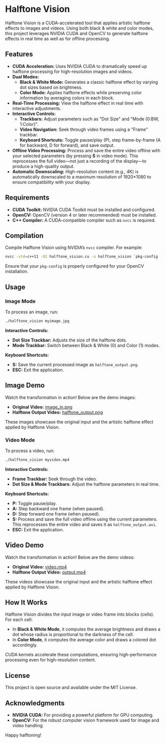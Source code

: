 # Halftone Vision

Halftone Vision is a CUDA-accelerated tool that applies artistic halftone effects to images and videos. Using both black & white and color modes, this project leverages NVIDIA CUDA and OpenCV to generate halftone effects in real time as well as for offline processing.

## Features

- **CUDA Acceleration:** Uses NVIDIA CUDA to dramatically speed up halftone processing for high-resolution images and videos.
- **Dual Modes:**
  - **Black & White Mode:** Generates a classic halftone effect by varying dot sizes based on brightness.
  - **Color Mode:** Applies halftone effects while preserving color information by averaging colors in each block.
- **Real-Time Processing:** View the halftone effect in real time with interactive adjustments.
- **Interactive Controls:**
  - **Trackbars:** Adjust parameters such as "Dot Size" and "Mode (0:BW, 1:Color)".
  - **Video Navigation:** Seek through video frames using a "Frame" trackbar.
  - **Keyboard Shortcuts:** Toggle pause/play (P), step frame-by-frame (A for backward, D for forward), and save output.
- **Offline Video Processing:** Process and save the entire video offline with your selected parameters (by pressing **S** in video mode). This reprocesses the full video—not just a recording of the display—to produce a high-quality output.
- **Automatic Downscaling:** High-resolution content (e.g., 4K) is automatically downscaled to a maximum resolution of 1920×1080 to ensure compatibility with your display.

## Requirements

- **CUDA Toolkit:** NVIDIA CUDA Toolkit must be installed and configured.
- **OpenCV:** OpenCV (version 4 or later recommended) must be installed.
- **C++ Compiler:** A CUDA-compatible compiler such as `nvcc` is required.

## Compilation

Compile Halftone Vision using NVIDIA’s `nvcc` compiler. For example:

```bash
nvcc -std=c++11 -O2 halftone_vision.cu -o halftone_vision `pkg-config --cflags --libs opencv4`
```

Ensure that your `pkg-config` is properly configured for your OpenCV installation.

## Usage

### Image Mode

To process an image, run:

```bash
./halftone_vision myimage.jpg
```

**Interactive Controls:**
- **Dot Size Trackbar:** Adjusts the size of the halftone dots.
- **Mode Trackbar:** Switch between Black & White (0) and Color (1) modes.

**Keyboard Shortcuts:**
- **S:** Save the current processed image as `halftone_output.png`.
- **ESC:** Exit the application.

## Image Demo

Watch the transformation in action! Below are the demo images:

- **Original Video:** [image_in.png](videos/image_in.png)
- **Halftone Output Video:** [halftone_output.png](videos/halftone_output.png)

These images showcase the original input and the artistic halftone effect applied by Halftone Vision.

### Video Mode

To process a video, run:

```bash
./halftone_vision myvideo.mp4
```

**Interactive Controls:**
- **Frame Trackbar:** Seek through the video.
- **Dot Size & Mode Trackbars:** Adjust the halftone parameters in real time.

**Keyboard Shortcuts:**
- **P:** Toggle pause/play.
- **A:** Step backward one frame (when paused).
- **D:** Step forward one frame (when paused).
- **S:** Process and save the full video offline using the current parameters. This reprocesses the entire video and saves it as `halftone_output.avi`.
- **ESC:** Exit the application.

## Video Demo

Watch the transformation in action! Below are the demo videos:

- **Original Video:** [video.mp4](videos/video.mp4)
- **Halftone Output Video:** [output.mp4](videos/output.mp4)

These videos showcase the original input and the artistic halftone effect applied by Halftone Vision.

## How It Works

Halftone Vision divides the input image or video frame into blocks (cells). For each cell:
- In **Black & White Mode**, it computes the average brightness and draws a dot whose radius is proportional to the darkness of the cell.
- In **Color Mode**, it computes the average color and draws a colored dot accordingly.

CUDA kernels accelerate these computations, ensuring high-performance processing even for high-resolution content.

## License

This project is open source and available under the MIT License.

## Acknowledgments

- **NVIDIA CUDA:** For providing a powerful platform for GPU computing.
- **OpenCV:** For the robust computer vision framework used for image and video handling.

Happy halftoning!
